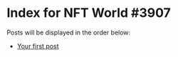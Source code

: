 # Index for NFT World #3907
Posts will be displayed in the order below:

- [Your first post](./001-first.md)


